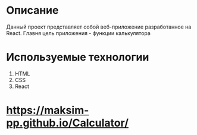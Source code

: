 # Описание

Данный проект представляет собой веб-приложение разработанное на React. Главня цель приложения - функции калькулятора

# Используемые технологии

1. HTML
2. CSS
3. React

#  https://maksim-pp.github.io/Calculator/
